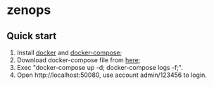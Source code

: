 # zenops

## Quick start
1. Install [docker](https://docs.docker.com/get-docker/) and [docker-compose](https://docs.docker.com/compose/install/);
2. Download docker-compose file from [here](https://raw.githubusercontent.com/aaronchen2k/zenops/master/docker-compose.yml);
3. Exec "docker-compose up -d; docker-compose logs -f;".
4. Open http://localhost:50080, use account admin/123456 to login.
